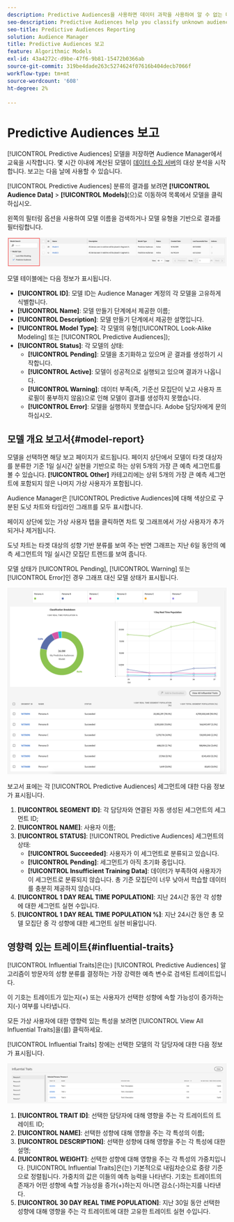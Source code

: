 ```yaml
---
description: Predictive Audiences을 사용하면 데이터 과학을 사용하여 알 수 없는 대상을 실시간으로 개별 성향으로 분류할 수 있습니다.
seo-description: Predictive Audiences help you classify unknown audiences into distinct personas in real-time, using data science.
seo-title: Predictive Audiences Reporting
solution: Audience Manager
title: Predictive Audiences 보고
feature: Algorithmic Models
exl-id: 43a4272c-d9be-47f6-9b81-15472b0366ab
source-git-commit: 319be4dade263c5274624f07616b404decb7066f
workflow-type: tm+mt
source-wordcount: '608'
ht-degree: 2%

---
```


# Predictive Audiences 보고

[!UICONTROL Predictive Audiences] 모델을 저장하면 Audience Manager에서 교육을 시작합니다. 몇 시간 이내에 계산된 모델이 [데이터 수집 서버](https://experienceleague.adobe.com/docs/audience-manager/user-guide/reference/system-components/components-data-collection.html#dcs-pcs)의 대상 분석을 시작합니다. 보고는 다음 날에 사용할 수 있습니다.

[!UICONTROL Predictive Audiences] 분류의 결과를 보려면 **[!UICONTROL Audience Data]** > **[!UICONTROL Models]**(으)로 이동하여 목록에서 모델을 클릭하십시오.

왼쪽의 필터링 옵션을 사용하여 모델 이름을 검색하거나 모델 유형을 기반으로 결과를 필터링합니다.

![predictive-audiences-filter](assets/predictive-audiences-filter-models.png)

모델 테이블에는 다음 정보가 표시됩니다.

* **[!UICONTROL ID]**: 모델 ID는 Audience Manager 계정의 각 모델을 고유하게 식별합니다.
* **[!UICONTROL Name]**: 모델 만들기 단계에서 제공한 이름;
* **[!UICONTROL Description]**: 모델 만들기 단계에서 제공한 설명입니다.
* **[!UICONTROL Model Type]**: 각 모델의 유형([!UICONTROL Look-Alike Modeling] 또는 [!UICONTROL Predictive Audiences]);
* **[!UICONTROL Status]**: 각 모델의 상태:
   * **[!UICONTROL Pending]**: 모델을 초기화하고 있으며 곧 결과를 생성하기 시작합니다.
   * **[!UICONTROL Active]**: 모델이 성공적으로 실행되고 있으며 결과가 나옵니다.
   * **[!UICONTROL Warning]**: 데이터 부족(즉, 기준선 모집단이 낮고 사용자 프로필이 풍부하지 않음)으로 인해 모델이 결과를 생성하지 못했습니다.
   * **[!UICONTROL Error]**: 모델을 실행하지 못했습니다. Adobe 담당자에게 문의하십시오.

## 모델 개요 보고서{#model-report}

모델을 선택하면 해당 보고 페이지가 로드됩니다. 페이지 상단에서 모델이 타겟 대상자를 분류한 기준 1일 실시간 실현을 기반으로 하는 상위 5개의 가장 큰 예측 세그먼트를 볼 수 있습니다. **[!UICONTROL Other]** 카테고리에는 상위 5개의 가장 큰 예측 세그먼트에 포함되지 않은 나머지 가상 사용자가 포함됩니다.

Audience Manager은 [!UICONTROL Predictive Audiences]에 대해 색상으로 구분된 도넛 차트와 타임라인 그래프를 모두 표시합니다.

페이지 상단에 있는 가상 사용자 탭을 클릭하면 차트 및 그래프에서 가상 사용자가 추가되거나 제거됩니다.

도넛 차트는 타겟 대상의 성향 기반 분류를 보여 주는 반면 그래프는 지난 6일 동안의 예측 세그먼트의 1일 실시간 모집단 트렌드를 보여 줍니다.

모델 상태가 [!UICONTROL Pending], [!UICONTROL Warning] 또는 [!UICONTROL Error]인 경우 그래프 대신 모델 상태가 표시됩니다.

![smart-persona-report](assets/predictive-audiences-report.png)

보고서 표에는 각 [!UICONTROL Predictive Audiences] 세그먼트에 대한 다음 정보가 표시됩니다.

1. **[!UICONTROL SEGMENT ID]**: 각 담당자와 연결된 자동 생성된 세그먼트의 세그먼트 ID;
1. **[!UICONTROL NAME]**: 사용자 이름;
1. **[!UICONTROL STATUS]**: [!UICONTROL Predictive Audiences] 세그먼트의 상태:
   * **[!UICONTROL Succeeded]**: 사용자가 이 세그먼트로 분류되고 있습니다.
   * **[!UICONTROL Pending]**: 세그먼트가 아직 초기화 중입니다.
   * **[!UICONTROL Insufficient Training Data]**: 데이터가 부족하여 사용자가 이 세그먼트로 분류되지 않습니다. 총 기준 모집단이 너무 낮아서 학습할 데이터를 충분히 제공하지 않습니다.
1. **[!UICONTROL 1 DAY REAL TIME POPULATION]**: 지난 24시간 동안 각 성향에 대한 세그먼트 실현 수입니다.
1. **[!UICONTROL 1 DAY REAL TIME POPULATION %]**: 지난 24시간 동안 총 모델 모집단 중 각 성향에 대한 세그먼트 실현 비율입니다.

## 영향력 있는 트레이트{#influential-traits}

[!UICONTROL Influential Traits]은(는) [!UICONTROL Predictive Audiences] 알고리즘이 방문자의 성향 분류를 결정하는 가장 강력한 예측 변수로 검색된 트레이트입니다.

이 기호는 트레이트가 있는지(+) 또는 사용자가 선택한 성향에 속할 가능성이 증가하는지(-) 여부를 나타냅니다.

모든 가상 사용자에 대한 영향력 있는 특성을 보려면 [!UICONTROL View All Influential Traits]을(를) 클릭하세요.

[!UICONTROL Influential Traits] 창에는 선택한 모델의 각 담당자에 대한 다음 정보가 표시됩니다.

![영향력 있는 트레이트](assets/predictive-audiences-influential-traits.png)

1. **[!UICONTROL TRAIT ID]**: 선택한 담당자에 대해 영향을 주는 각 트레이트의 트레이트 ID;
1. **[!UICONTROL NAME]**: 선택한 성향에 대해 영향을 주는 각 특성의 이름;
1. **[!UICONTROL DESCRIPTION]**: 선택한 성향에 대해 영향을 주는 각 특성에 대한 설명;
1. **[!UICONTROL WEIGHT]**: 선택한 성향에 대해 영향을 주는 각 특성의 가중치입니다. [!UICONTROL Influential Traits]은(는) 기본적으로 내림차순으로 중량 기준으로 정렬됩니다.  가중치의 값은 이들의 예측 능력을 나타낸다. 기호는 트레이트의 존재가 어떤 성향에 속할 가능성을 증가(+)하는지 아니면 감소(-)하는지를 나타낸다.
1. **[!UICONTROL 30 DAY REAL TIME POPULATION]**: 지난 30일 동안 선택한 성향에 대해 영향을 주는 각 트레이트에 대한 고유한 트레이트 실현 수입니다.
